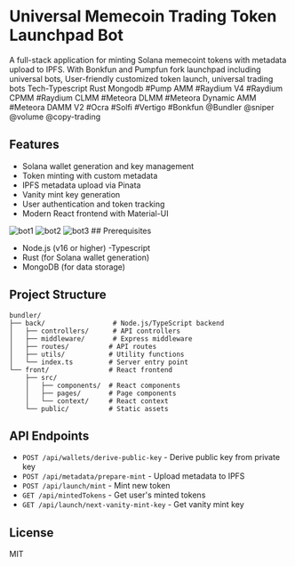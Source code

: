 # Universal Memecoin Trading Token Launchpad Bot

A full-stack application for minting Solana memecoint tokens with metadata upload to IPFS.
With Bonkfun and Pumpfun fork launchpad including universal bots, 
User-friendly customized token launch, universal trading bots
Tech-Typescript Rust Mongodb
#Pump AMM 
#Raydium V4
#Raydium CPMM
#Raydium CLMM
#Meteora DLMM 
#Meteora Dynamic AMM
#Meteora DAMM V2
#Ocra 
#Solfi 
#Vertigo 
#Bonkfun
@Bundler @sniper @volume @copy-trading 

## Features

- Solana wallet generation and key management
- Token minting with custom metadata
- IPFS metadata upload via Pinata
- Vanity mint key generation
- User authentication and token tracking
- Modern React frontend with Material-UI
<img src="https://github.com/osmanx8/Universal_Memecoin_Trading_Token_Launchpad_Bot/tree/main/assets/bot(1).png" alt="bot1" />
<img src="https://github.com/osmanx8/Universal_Memecoin_Trading_Token_Launchpad_Bot/tree/main/assets/bot(2).png" alt="bot2" />
<img src="https://github.com/osmanx8/Universal_Memecoin_Trading_Token_Launchpad_Bot/tree/main/assets/bot(3).png" alt="bot3" />
## Prerequisites

- Node.js (v16 or higher)
-Typescript
- Rust (for Solana wallet generation)
- MongoDB (for data storage)


## Project Structure

```
bundler/
├── back/                 # Node.js/TypeScript backend
│   ├── controllers/      # API controllers
│   ├── middleware/       # Express middleware
│   ├── routes/          # API routes
│   ├── utils/           # Utility functions
│   └── index.ts         # Server entry point
└── front/               # React frontend
    ├── src/
    │   ├── components/  # React components
    │   ├── pages/       # Page components
    │   └── context/     # React context
    └── public/          # Static assets
```

## API Endpoints

- `POST /api/wallets/derive-public-key` - Derive public key from private key
- `POST /api/metadata/prepare-mint` - Upload metadata to IPFS
- `POST /api/launch/mint` - Mint new token
- `GET /api/mintedTokens` - Get user's minted tokens
- `GET /api/launch/next-vanity-mint-key` - Get vanity mint key

## License

MIT 
